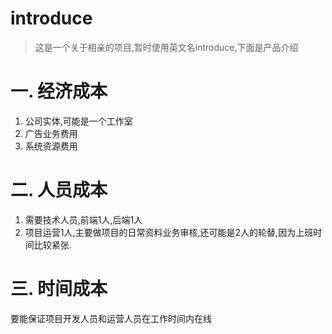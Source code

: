 # introduce
> 这是一个关于相亲的项目,暂时使用英文名introduce,下面是产品介绍

# 一. 经济成本
1. 公司实体,可能是一个工作室
2. 广告业务费用
3. 系统资源费用
# 二. 人员成本
1. 需要技术人员,前端1人,后端1人
2. 项目运营1人,主要做项目的日常资料业务审核,还可能是2人的轮替,因为上班时间比较紧张.
# 三. 时间成本
要能保证项目开发人员和运营人员在工作时间内在线
